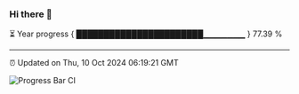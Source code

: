 ### Hi there 👋

⏳ Year progress { ███████████████████████▁▁▁▁▁▁▁ } 77.39 %

---

⏰ Updated on Thu, 10 Oct 2024 06:19:21 GMT

![Progress Bar CI](https://github.com/liununu/liununu/workflows/Progress%20Bar%20CI/badge.svg)
